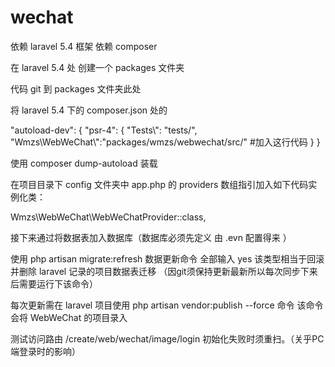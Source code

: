 # wechat
依赖 laravel 5.4 框架
依赖 composer

在 laravel 5.4 处 创建一个 packages 文件夹 

代码 git 到 packages 文件夹此处

将 laravel 5.4 下的 composer.json 处的

"autoload-dev": {
	"psr-4": {
		"Tests\\": "tests/",
		"Wmzs\\WebWeChat\\":"packages/wmzs/webwechat/src/" #加入这行代码
	}
}

使用 composer dump-autoload 装载

在项目目录下 config 文件夹中 app.php 的 providers 数组指引加入如下代码实例化类：

Wmzs\WebWeChat\WebWeChatProvider::class,

接下来通过将数据表加入数据库（数据库必须先定义 由 .evn 配置得来 ）

使用 php artisan migrate:refresh 数据更新命令 全部输入 yes 该类型相当于回滚并删除 laravel 记录的项目数据表迁移 （因git须保持更新最新所以每次同步下来后需要运行下该命令）

每次更新需在 laravel 项目使用 php artisan vendor:publish --force 命令 该命令会将 WebWeChat 的项目录入

测试访问路由 /create/web/wechat/image/login 初始化失败时须重扫。（关乎PC端登录时的影响）

